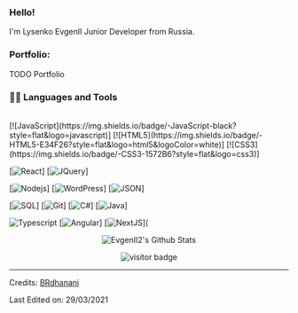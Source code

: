 ### Hello! 
I'm Lysenko EvgenII Junior Developer from Russia.

### Portfolio: 
TODO Portfolio
  
### 👨‍💻 Languages and Tools

<br />
[![JavaScript](https://img.shields.io/badge/-JavaScript-black?style=flat&logo=javascript)]
[![HTML5](https://img.shields.io/badge/-HTML5-E34F26?style=flat&logo=html5&logoColor=white)]
[![CSS3](https://img.shields.io/badge/-CSS3-1572B6?style=flat&logo=css3)]

[![React](https://img.shields.io/badge/-React-black?style=flat&logo=react)]
[![JQuery](https://img.shields.io/badge/-JQuery-blue?style=flat&logo=jquery)]

[![Nodejs](https://img.shields.io/badge/-Nodejs-green?style=flat&logo=Node.js)]
[![WordPress](https://img.shields.io/badge/-WordPress-blue?style=flat&logo=wordpress)]
[![JSON](https://img.shields.io/badge/-json-02569B?style=flat&logo=json)]

[![SQL](https://img.shields.io/badge/-SQL-black?style=flat&logo=sql)]
[![Git](https://img.shields.io/badge/-Git-black?style=flat&logo=git)]
[![C#](https://img.shields.io/badge/-Bitbucket-blue?style=flat&logo=C#)]
[![Java](https://img.shields.io/badge/-MongoDB-FCA121?style=flat&logo=Java)]

![Typescript](https://img.shields.io/badge/-TypeScript-white?style=flat&logo=typescript)
[![Angular](https://img.shields.io/badge/-Angular-red?style=flat&logo=angular)]
[![NextJS](https://img.shields.io/badge/-NextJS-black?style=flat&logo=nextjs)](

<p align='center'>
  <img align="center" src="https://github-readme-stats.vercel.app/api?username=evgenii2&show_icons=true&title_color=fff&icon_color=79ff97&text_color=efefef&bg_color=24292e" alt="EvgenII2's Github Stats">
</p>

<p align='center'>
  <img src="https://visitor-badge.glitch.me/badge?page_id=brdhanani.brdhanani" alt="visitor badge"/>
</p>

-----

Credits: [BRdhanani](https://github.com/brdhanani)

Last Edited on: 29/03/2021

